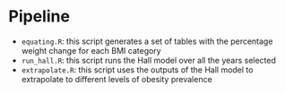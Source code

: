 # Pipeline

-   `equating.R`: this script generates a set of tables with the percentage weight change for each BMI category
-   `run_hall.R`: this script runs the Hall model over all the years selected
-   `extrapolate.R`: this script uses the outputs of the Hall model to extrapolate to different levels of obesity prevalence
